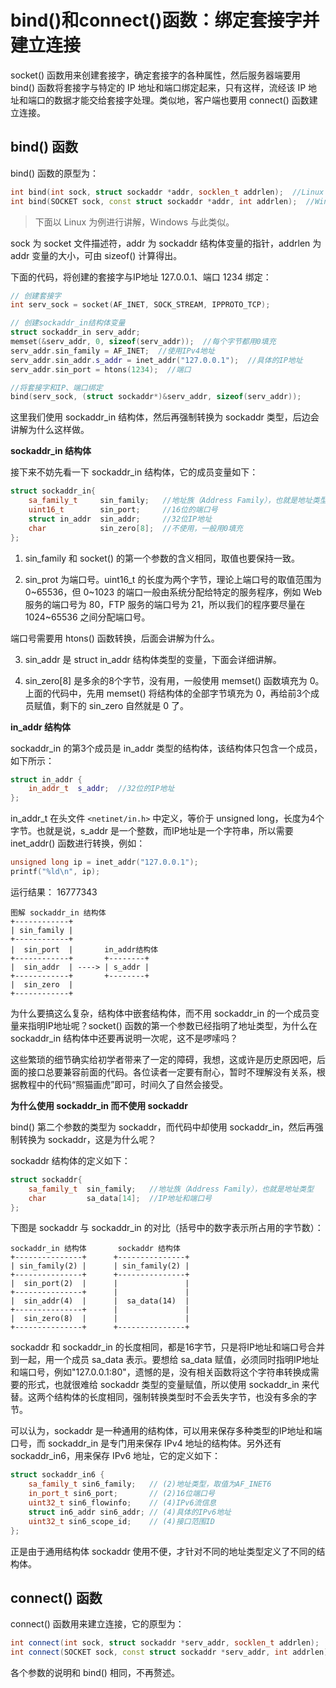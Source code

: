 # bind()和connect()函数：绑定套接字并建立连接

socket() 函数用来创建套接字，确定套接字的各种属性，然后服务器端要用 bind() 函数将套接字与特定的 IP 地址和端口绑定起来，只有这样，流经该 IP 地址和端口的数据才能交给套接字处理。类似地，客户端也要用 connect() 函数建立连接。

## bind() 函数

bind() 函数的原型为：
```c++
int bind(int sock, struct sockaddr *addr, socklen_t addrlen);  //Linux
int bind(SOCKET sock, const struct sockaddr *addr, int addrlen);  //Windows
```

> 下面以 Linux 为例进行讲解，Windows 与此类似。

sock 为 socket 文件描述符，addr 为 sockaddr 结构体变量的指针，addrlen 为 addr 变量的大小，可由 sizeof() 计算得出。

下面的代码，将创建的套接字与IP地址 127.0.0.1、端口 1234 绑定：

```c++
// 创建套接字
int serv_sock = socket(AF_INET, SOCK_STREAM, IPPROTO_TCP);

// 创建sockaddr_in结构体变量
struct sockaddr_in serv_addr;
memset(&serv_addr, 0, sizeof(serv_addr));  //每个字节都用0填充
serv_addr.sin_family = AF_INET;  //使用IPv4地址
serv_addr.sin_addr.s_addr = inet_addr("127.0.0.1");  //具体的IP地址
serv_addr.sin_port = htons(1234);  //端口

//将套接字和IP、端口绑定
bind(serv_sock, (struct sockaddr*)&serv_addr, sizeof(serv_addr));
```

这里我们使用 sockaddr_in 结构体，然后再强制转换为 sockaddr 类型，后边会讲解为什么这样做。

**sockaddr_in 结构体**

接下来不妨先看一下 sockaddr_in 结构体，它的成员变量如下：

```c++
struct sockaddr_in{
    sa_family_t     sin_family;   //地址族（Address Family），也就是地址类型
    uint16_t        sin_port;     //16位的端口号
    struct in_addr  sin_addr;     //32位IP地址
    char            sin_zero[8];  //不使用，一般用0填充
};
```

1. sin_family 和 socket() 的第一个参数的含义相同，取值也要保持一致。

2. sin_prot 为端口号。uint16_t 的长度为两个字节，理论上端口号的取值范围为 0~65536，但 0~1023 的端口一般由系统分配给特定的服务程序，例如 Web 服务的端口号为 80，FTP 服务的端口号为 21，所以我们的程序要尽量在 1024~65536 之间分配端口号。

端口号需要用 htons() 函数转换，后面会讲解为什么。

3. sin_addr 是 struct in_addr 结构体类型的变量，下面会详细讲解。

4. sin_zero[8] 是多余的8个字节，没有用，一般使用 memset() 函数填充为 0。上面的代码中，先用 memset() 将结构体的全部字节填充为 0，再给前3个成员赋值，剩下的 sin_zero 自然就是 0 了。

**in_addr 结构体**

sockaddr_in 的第3个成员是 in_addr 类型的结构体，该结构体只包含一个成员，如下所示：

```c++
struct in_addr {
    in_addr_t  s_addr;  //32位的IP地址
};
```

in_addr_t 在头文件 `<netinet/in.h>` 中定义，等价于 unsigned long，长度为4个字节。也就是说，s_addr 是一个整数，而IP地址是一个字符串，所以需要 inet_addr() 函数进行转换，例如：

```c++
unsigned long ip = inet_addr("127.0.0.1");
printf("%ld\n", ip);
```

运行结果：
16777343

```
图解 sockaddr_in 结构体
+------------+
| sin_family |
+------------+
|  sin_port  |       in_addr结构体
+------------+       +--------+
|  sin_addr  | ----> | s_addr |
+------------+       +--------+
|  sin_zero  |
+------------+
```

为什么要搞这么复杂，结构体中嵌套结构体，而不用 sockaddr_in 的一个成员变量来指明IP地址呢？socket() 函数的第一个参数已经指明了地址类型，为什么在 sockaddr_in 结构体中还要再说明一次呢，这不是啰嗦吗？

这些繁琐的细节确实给初学者带来了一定的障碍，我想，这或许是历史原因吧，后面的接口总要兼容前面的代码。各位读者一定要有耐心，暂时不理解没有关系，根据教程中的代码“照猫画虎”即可，时间久了自然会接受。

**为什么使用 sockaddr_in 而不使用 sockaddr**

bind() 第二个参数的类型为 sockaddr，而代码中却使用 sockaddr_in，然后再强制转换为 sockaddr，这是为什么呢？

sockaddr 结构体的定义如下：

```c++
struct sockaddr{
    sa_family_t  sin_family;   //地址族（Address Family），也就是地址类型
    char         sa_data[14];  //IP地址和端口号
};
```

下图是 sockaddr 与 sockaddr_in 的对比（括号中的数字表示所占用的字节数）：

```
sockaddr_in 结构体       sockaddr 结构体
+---------------+      +---------------+
| sin_family(2) |      | sin_family(2) |
+---------------+      +---------------+
|  sin_port(2)  |      |               |
+---------------+      |               |
|  sin_addr(4)  |      |  sa_data(14)  |
+---------------+      |               |
|  sin_zero(8)  |      |               |
+---------------+      +---------------+
```

sockaddr 和 sockaddr_in 的长度相同，都是16字节，只是将IP地址和端口号合并到一起，用一个成员 sa_data 表示。要想给 sa_data 赋值，必须同时指明IP地址和端口号，例如"127.0.0.1:80"，遗憾的是，没有相关函数将这个字符串转换成需要的形式，也就很难给 sockaddr 类型的变量赋值，所以使用 sockaddr_in 来代替。这两个结构体的长度相同，强制转换类型时不会丢失字节，也没有多余的字节。

可以认为，sockaddr 是一种通用的结构体，可以用来保存多种类型的IP地址和端口号，而 sockaddr_in 是专门用来保存 IPv4 地址的结构体。另外还有 sockaddr_in6，用来保存 IPv6 地址，它的定义如下：

```c++
struct sockaddr_in6 { 
    sa_family_t sin6_family;   // (2)地址类型，取值为AF_INET6
    in_port_t sin6_port;       // (2)16位端口号
    uint32_t sin6_flowinfo;    // (4)IPv6流信息
    struct in6_addr sin6_addr; // (4)具体的IPv6地址
    uint32_t sin6_scope_id;    // (4)接口范围ID
};
```

正是由于通用结构体 sockaddr 使用不便，才针对不同的地址类型定义了不同的结构体。

## connect() 函数

connect() 函数用来建立连接，它的原型为：
```c++
int connect(int sock, struct sockaddr *serv_addr, socklen_t addrlen);  //Linux
int connect(SOCKET sock, const struct sockaddr *serv_addr, int addrlen);  //Windows
```
各个参数的说明和 bind() 相同，不再赘述。